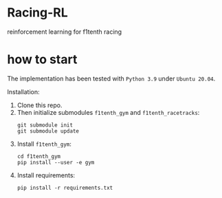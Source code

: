 # Racing-RL
reinforcement learning for f1tenth racing

# how to start
The implementation has been tested with `Python 3.9` under `Ubuntu 20.04`.

Installation:
1. Clone this repo.
2. Then initialize submodules `f1tenth_gym` and `f1tenth_racetracks`:
    ```
    git submodule init
    git submodule update
    ```
3. Install `f1tenth_gym`:
   ```
   cd f1tenth_gym
   pip install --user -e gym
   ```
4. Install requirements:
   ```
   pip install -r requirements.txt
   ```